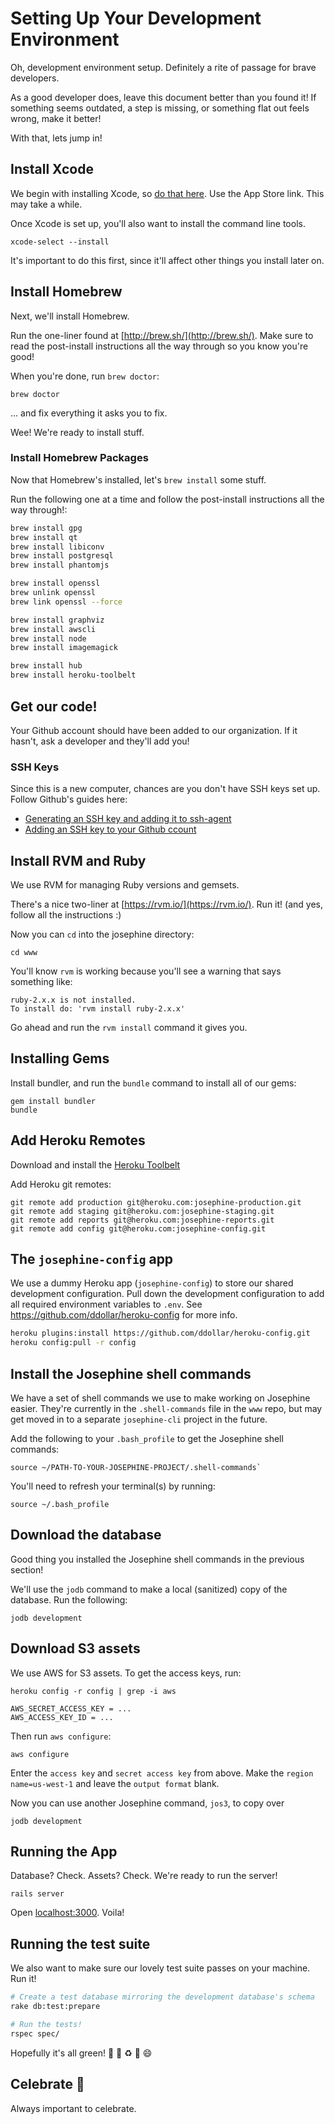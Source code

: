 # Setting Up  Your Development Environment

Oh, development environment setup. Definitely a rite of passage for brave developers.

As a good developer does, leave this document better than you found it! If something seems outdated, a step is missing, or something flat out feels wrong, make it better!

With that, lets jump in!

## Install Xcode

We begin with installing Xcode, so [do that here](https://developer.apple.com/xcode/download/). Use the App Store link. This may take a while.

Once Xcode is set up, you'll also want to install the command line tools.

```
xcode-select --install
```

It's important to do this first, since it'll affect other things you install later on.


## Install Homebrew

Next, we'll install Homebrew.

Run the one-liner found at [http://brew.sh/](http://brew.sh/). Make sure to read the post-install instructions all the way through so you know you're good!

When you're done, run `brew doctor`:

```
brew doctor
```

... and fix everything it asks you to fix.

Wee! We're ready to install stuff.

### Install Homebrew Packages

Now that Homebrew's installed, let's `brew install` some stuff.

Run the following one at a time and follow the post-install instructions all the way through!:

```bash
brew install gpg
brew install qt
brew install libiconv
brew install postgresql
brew install phantomjs

brew install openssl
brew unlink openssl
brew link openssl --force

brew install graphviz
brew install awscli
brew install node
brew install imagemagick

brew install hub
brew install heroku-toolbelt
```

## Get our code!

Your Github account should have been added to our organization. If it hasn't, ask a developer and they'll add you!

### SSH Keys

Since this is a new computer, chances are you don't have SSH keys set up. Follow Github's guides here:

- [Generating an SSH key and adding it to ssh-agent](https://help.github.com/articles/generating-a-new-ssh-key-and-adding-it-to-the-ssh-agent/)
- [Adding an SSH key to your Github ccount](https://help.github.com/articles/adding-a-new-ssh-key-to-your-github-account/)

## Install RVM and Ruby

We use RVM for managing Ruby versions and gemsets.

There's a nice two-liner at [https://rvm.io/](https://rvm.io/). Run it! (and yes, follow all the instructions :)

Now you can `cd` into the josephine directory:

```
cd www
```

You'll know `rvm` is working because you'll see a warning that says something like:

```
ruby-2.x.x is not installed.
To install do: 'rvm install ruby-2.x.x'
```

Go ahead and run the `rvm install` command it gives you.

## Installing Gems

Install bundler, and run the `bundle` command to install all of our gems:

```
gem install bundler
bundle
```

## Add Heroku Remotes

Download and install the [Heroku Toolbelt](https://toolbelt.heroku.com/)

Add Heroku git remotes:

```
git remote add production git@heroku.com:josephine-production.git
git remote add staging git@heroku.com:josephine-staging.git
git remote add reports git@heroku.com:josephine-reports.git
git remote add config git@heroku.com:josephine-config.git
```

## The `josephine-config` app

We use a dummy Heroku app (`josephine-config`) to store our shared development configuration. Pull down the development configuration to  add all required environment
variables to `.env`. See https://github.com/ddollar/heroku-config for more info.

```sh
heroku plugins:install https://github.com/ddollar/heroku-config.git
heroku config:pull -r config
```

## Install the Josephine shell commands

We have a set of shell commands we use to make working on Josephine easier. They're currently in the `.shell-commands` file in the `www` repo, but may get moved in to a separate `josephine-cli` project in the future.

Add the following to your `.bash_profile` to get the Josephine shell commands:

```
source ~/PATH-TO-YOUR-JOSEPHINE-PROJECT/.shell-commands`
```

You'll need to refresh your terminal(s) by running:

```
source ~/.bash_profile
```

## Download the database

Good thing you installed the Josephine shell commands in the previous section!

We'll use the `jodb` command to make a local (sanitized) copy of the database. Run the following:

```
jodb development
```

## Download S3 assets

We use AWS for S3 assets. To get the access keys, run:

```
heroku config -r config | grep -i aws

AWS_SECRET_ACCESS_KEY = ...
AWS_ACCESS_KEY_ID = ...
```

Then run `aws configure`:

```
aws configure
```

Enter the `access key` and `secret access key` from above. Make the `region name=us-west-1` and leave the `output format` blank.

Now you can use another Josephine command, `jos3`, to copy over

```
jodb development
```

## Running the App

Database? Check. Assets? Check. We're ready to run the server!

```
rails server
```

Open [localhost:3000](http://localhost:3000). Voila!

## Running the test suite

We also want to make sure our lovely test suite passes on your machine. Run it!

```bash
# Create a test database mirroring the development database's schema
rake db:test:prepare

# Run the tests!
rspec spec/
```

Hopefully it's all green! :green_heart: :green_apple: :recycle: :green_book: :smile:

## Celebrate :tada:

Always important to celebrate.
